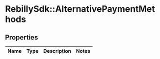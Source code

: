 # RebillySdk::AlternativePaymentMethods

## Properties
Name | Type | Description | Notes
------------ | ------------- | ------------- | -------------

